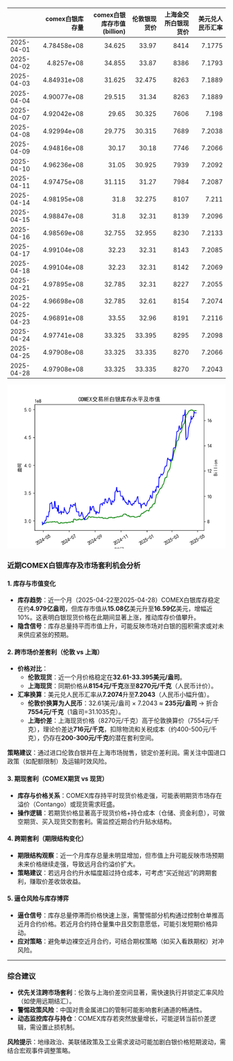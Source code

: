 |            |   comex白银库存量 |   comex白银库存市值(billion) |   伦敦银现货价 |   上海金交所白银现货价 |   美元兑人民币汇率 |
|:-----------|------------------:|-----------------------------:|---------------:|-----------------------:|-------------------:|
| 2025-04-01 |       4.78458e+08 |                       34.625 |         33.97  |                   8414 |             7.1775 |
| 2025-04-02 |       4.8257e+08  |                       34.855 |         33.87  |                   8386 |             7.1793 |
| 2025-04-03 |       4.84931e+08 |                       31.625 |         32.475 |                   8263 |             7.1889 |
| 2025-04-04 |       4.90077e+08 |                       29.515 |         31.34  |                   8263 |             7.1889 |
| 2025-04-07 |       4.92042e+08 |                       29.65  |         30.325 |                   7606 |             7.198  |
| 2025-04-08 |       4.92994e+08 |                       29.775 |         30.315 |                   7689 |             7.2038 |
| 2025-04-09 |       4.94816e+08 |                       30.17  |         30.18  |                   7746 |             7.2066 |
| 2025-04-10 |       4.96236e+08 |                       31.05  |         30.925 |                   7939 |             7.2092 |
| 2025-04-11 |       4.97475e+08 |                       31.115 |         31.27  |                   7984 |             7.2087 |
| 2025-04-14 |       4.98195e+08 |                       31.8   |         32.275 |                   8107 |             7.211  |
| 2025-04-15 |       4.98847e+08 |                       31.8   |         32.31  |                   8139 |             7.2096 |
| 2025-04-16 |       4.98569e+08 |                       32.755 |         32.955 |                   8230 |             7.2133 |
| 2025-04-17 |       4.99104e+08 |                       32.23  |         32.31  |                   8143 |             7.2085 |
| 2025-04-18 |       4.99104e+08 |                       32.23  |         32.31  |                   8142 |             7.2069 |
| 2025-04-21 |       4.97895e+08 |                       32.785 |         32.31  |                   8227 |             7.2055 |
| 2025-04-22 |       4.96698e+08 |                       32.785 |         32.61  |                   8154 |             7.2074 |
| 2025-04-23 |       4.96891e+08 |                       33.55  |         32.96  |                   8191 |             7.2116 |
| 2025-04-24 |       4.97741e+08 |                       33.325 |         33.395 |                   8295 |             7.2098 |
| 2025-04-25 |       4.97908e+08 |                       33.325 |         33.335 |                   8270 |             7.2066 |
| 2025-04-28 |       4.97908e+08 |                       33.325 |         33.335 |                   8270 |             7.2043 |

![图](silver.png)



### 近期COMEX白银库存及市场套利机会分析

#### 1. **库存与市值变化**
- **库存趋势**：近一个月（2025-04-22至2025-04-28）COMEX白银库存稳定在约**4.979亿盎司**，但库存市值从**15.08亿**美元升至**16.59亿**美元，增幅近10%。这表明白银现货价格在此期间显著上涨，推动库存价值攀升。
- **隐含信号**：库存总量持平而市值上升，可能反映市场对白银的囤积需求或对未来供应紧张的预期。

#### 2. **跨市场价差套利（伦敦 vs 上海）**
- **价格对比**：
  - **伦敦现货**：近一个月价格稳定在**32.61-33.395美元/盎司**。
  - **上海现货**：同期价格从**8154元/千克**涨至**8270元/千克**（人民币计价）。
- **汇率换算**：美元兑人民币汇率从**7.2074**升至**7.2043**（人民币小幅升值）。
  - **伦敦价换算为人民币**：32.61美元/盎司 × 7.2043 ≈ **235元/盎司** → 折合**7554元/千克**（1盎司=31.1035克）。
  - **上海价差**：上海现货价格（8270元/千克）高于伦敦换算价（7554元/千克），理论价差达**716元/千克**，扣除物流和关税成本（约400-500元/千克），仍存在**200-300元/千克**的潜在套利空间。

**策略建议**：通过进口伦敦白银并在上海市场抛售，锁定价差利润。需关注中国进口政策（如配额限制）及运输时效风险。

#### 3. **期现套利（COMEX期货 vs 现货）**
- **库存与价格关系**：COMEX库存持平时现货价格走强，可能表明期货市场存在溢价（Contango）或现货需求旺盛。
- **操作逻辑**：若期货价格显著高于现货价格+持仓成本（仓储、资金利息），可做空期货、买入现货交割套利。需监控近期合约升贴水结构。

#### 4. **跨期套利（期限结构变化）**
- **期限结构观察**：近一个月库存总量未明显增加，但市值上升可能反映市场预期未来价格继续走强，导致远月合约溢价扩大。
- **策略建议**：若远月合约升水幅度超过持仓成本，可考虑“买近抛远”的跨期套利，赚取价差收敛收益。

#### 5. **逼仓风险与库存博弈**
- **逼仓信号**：库存总量停滞而价格快速上涨，需警惕部分机构通过控制仓单推高近月合约价格。若近月合约持仓量集中且交割意愿低，可能引发短期价格异动。
- **应对策略**：避免单边裸空近月合约，可结合期权策略（如买入看跌期权）对冲风险。

---

### 综合建议
- **优先关注跨市场套利**：伦敦与上海价差空间显著，需快速执行并锁定汇率风险（如使用远期结汇）。
- **警惕政策风险**：中国对贵金属进口的管制可能影响套利通道的畅通性。
- **动态监控库存与持仓**：COMEX库存若突然放量增长，可能逆转当前价差逻辑，需设置止损机制。

**风险提示**：地缘政治、美联储政策及工业需求波动可能加剧白银价格短期波动，需结合宏观事件调整策略。